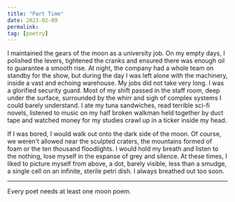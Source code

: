 ```yaml
---
title: "Part Time"
date: 2023-02-09
permalink:
tag: [poetry]
---
```


I maintained the gears of the moon as a university job. On my empty days, I polished the levers, tightened the cranks and ensured there was enough oil to guarantee a smooth rise. At night, the company had a whole team on standby for the show, but during the day I was left alone with the machinery, inside a vast and echoing warehouse. My jobs did not take very long. I was a glorified security guard. Most of my shift passed in the staff room, deep under the surface, surrounded by the whirr and sigh of complex systems I could barely understand. I ate my tuna sandwiches, read terrible sci-fi novels, listened to music on my half broken walkman held together by duct tape and watched money for my studies crawl up in a ticker inside my head. 

If I was bored, I would walk out onto the dark side of the moon. Of course, we weren't allowed near the sculpted craters, the mountains formed of foam or the ten thousand floodlights. I would hold my breath and listen to the nothing, lose myself in the expanse of grey and silence. At these times, I liked to picture myself from above, a dot, barely visible, less than a smudge, a single cell on an infinite, sterile petri dish. I always breathed out too soon.

---

Every poet needs at least one moon poem. 